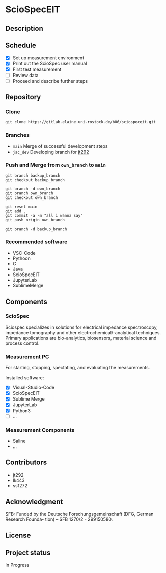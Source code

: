 # ScioSpecEIT

## Description

## Schedule

- [x] Set up measurement environment
- [x] Print out the ScioSpec user manual
- [x] First test measurement
- [ ] Review data
- [ ] Proceed and describe further steps

## Repository

### Clone
 ```
git clone https://gitlab.elaine.uni-rostock.de/b06/sciospeceit.git
 ```

### Branches

- `main` Merge of successful development steps
- `jac_dev` Developing branch for [jt292](https://gitlab.elaine.uni-rostock.de/jt292)

### Push and Merge from `own_branch` to `main`

```
git branch backup_branch
git checkout backup_branch

git branch -d own_branch
git branch own_branch
git checkout own_branch

git reset main
git add .
git commit -a -m "all i wanna say"
git push origin own_branch

git branch -d backup_branch

```

### Recommended software

- VSC-Code
- Pythoon
- C
- Java
- ScioSpecEIT
- JupyterLab
- SublimeMerge

## Components

### ScioSpec

Sciospec specializes in solutions for electrical impedance spectroscopy, impedance tomography and other electrochemical/-analytical techniques. Primary applications are bio-analytics, biosensors, material science and process control.

### Measurement PC

For starting, stopping, spectating, and evaluating the measurements.

Installed software:

- [x] Visual-Studio-Code
- [x] ScioSpecEIT
- [x] Sublime Merge
- [x] JupyterLab
- [x] Python3
- [ ] ...

### Measurement Components

- Saline
- ...

## Contributors

- jt292
- lk443
- ss1272


## Acknowledgment

SFB: Funded by the Deutsche Forschungsgemeinschaft (DFG, German Research Founda-
tion) – SFB 1270/2 - 299150580.

## License

 

## Project status

In Progress